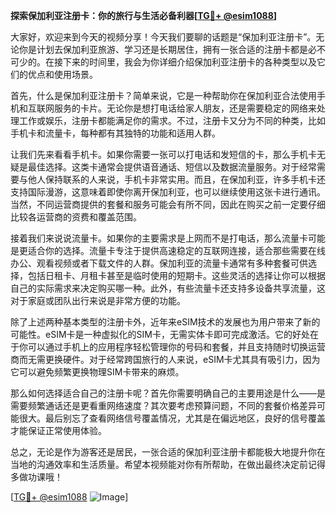 **探索保加利亚注册卡：你的旅行与生活必备利器[[TG💪+ @esim1088](https://t.me/s/esim1088)]**

大家好，欢迎来到今天的视频分享！今天我们要聊的话题是“保加利亚注册卡”。无论你是计划去保加利亚旅游、学习还是长期居住，拥有一张合适的注册卡都是必不可少的。在接下来的时间里，我会为你详细介绍保加利亚注册卡的各种类型以及它们的优点和使用场景。

首先，什么是保加利亚注册卡？简单来说，它是一种帮助你在保加利亚合法使用手机和互联网服务的卡片。无论你是想打电话给家人朋友，还是需要稳定的网络来处理工作或娱乐，注册卡都能满足你的需求。不过，注册卡又分为不同的种类，比如手机卡和流量卡，每种都有其独特的功能和适用人群。

让我们先来看看手机卡。如果你需要一张可以打电话和发短信的卡，那么手机卡无疑是最佳选择。这类卡通常会提供语音通话、短信以及数据流量服务。对于经常需要与他人保持联系的人来说，手机卡非常实用。而且，在保加利亚，许多手机卡还支持国际漫游，这意味着即使你离开保加利亚，也可以继续使用这张卡进行通讯。当然，不同运营商提供的套餐和服务可能会有所不同，因此在购买之前一定要仔细比较各运营商的资费和覆盖范围。

接着我们来说说流量卡。如果你的主要需求是上网而不是打电话，那么流量卡可能是更适合你的选择。流量卡专注于提供高速稳定的互联网连接，适合那些需要在线办公、观看视频或者下载文件的人群。保加利亚的流量卡通常有多种套餐可供选择，包括日租卡、月租卡甚至是临时使用的短期卡。这些灵活的选择让你可以根据自己的实际需求来决定购买哪一种。此外，有些流量卡还支持多设备共享流量，这对于家庭或团队出行来说是非常方便的功能。

除了上述两种基本类型的注册卡外，近年来eSIM技术的发展也为用户带来了新的可能性。eSIM卡是一种虚拟化的SIM卡，无需实体卡即可完成激活。它的好处在于你可以通过手机上的应用程序轻松管理你的号码和套餐，并且支持随时切换运营商而无需更换硬件。对于经常跨国旅行的人来说，eSIM卡尤其具有吸引力，因为它可以避免频繁更换物理SIM卡带来的麻烦。

那么如何选择适合自己的注册卡呢？首先你需要明确自己的主要用途是什么——是需要频繁通话还是更看重网络速度？其次要考虑预算问题，不同的套餐价格差异可能很大。最后别忘了查看网络信号覆盖情况，尤其是在偏远地区，良好的信号覆盖才能保证正常使用体验。

总之，无论是作为游客还是居民，一张合适的保加利亚注册卡都能极大地提升你在当地的沟通效率和生活质量。希望本视频能对你有所帮助，在做出最终决定前记得多做功课哦！

[[TG💪+ @esim1088](https://t.me/s/esim1088) ![Image](https://i.postimg.cc/4NQfJmqS/Snipaste-2025-05-13-00-14-12.png)]